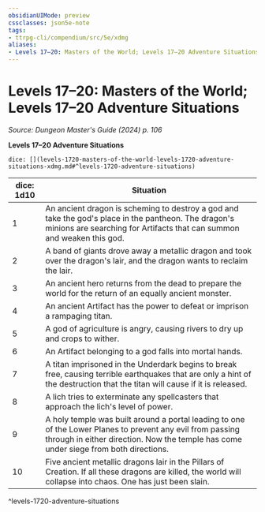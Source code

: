 ```yaml
---
obsidianUIMode: preview
cssclasses: json5e-note
tags:
- ttrpg-cli/compendium/src/5e/xdmg
aliases:
- Levels 17–20: Masters of the World; Levels 17–20 Adventure Situations
---
```

# Levels 17–20: Masters of the World; Levels 17–20 Adventure Situations
*Source: Dungeon Master's Guide (2024) p. 106* 

**Levels 17–20 Adventure Situations**

`dice: [](levels-1720-masters-of-the-world-levels-1720-adventure-situations-xdmg.md#^levels-1720-adventure-situations)`

| dice: 1d10 | Situation |
|------------|-----------|
| 1 | An ancient dragon is scheming to destroy a god and take the god's place in the pantheon. The dragon's minions are searching for Artifacts that can summon and weaken this god. |
| 2 | A band of giants drove away a metallic dragon and took over the dragon's lair, and the dragon wants to reclaim the lair. |
| 3 | An ancient hero returns from the dead to prepare the world for the return of an equally ancient monster. |
| 4 | An ancient Artifact has the power to defeat or imprison a rampaging titan. |
| 5 | A god of agriculture is angry, causing rivers to dry up and crops to wither. |
| 6 | An Artifact belonging to a god falls into mortal hands. |
| 7 | A titan imprisoned in the Underdark begins to break free, causing terrible earthquakes that are only a hint of the destruction that the titan will cause if it is released. |
| 8 | A lich tries to exterminate any spellcasters that approach the lich's level of power. |
| 9 | A holy temple was built around a portal leading to one of the Lower Planes to prevent any evil from passing through in either direction. Now the temple has come under siege from both directions. |
| 10 | Five ancient metallic dragons lair in the Pillars of Creation. If all these dragons are killed, the world will collapse into chaos. One has just been slain. |
^levels-1720-adventure-situations